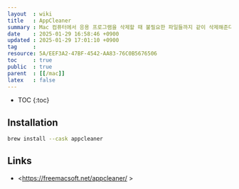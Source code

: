 ```yaml
---
layout  : wiki
title   : AppCleaner
summary : Mac 컴퓨터에서 응용 프로그램을 삭제할 때 불필요한 파일들까지 같이 삭제해준다
date    : 2025-01-29 16:58:46 +0900
updated : 2025-01-29 17:01:10 +0900
tag     : 
resource: 5A/EEF3A2-47BF-4542-AA83-76C0B5676506
toc     : true
public  : true
parent  : [[/mac]]
latex   : false
---
```

* TOC
{:toc}

## Installation

```bash
brew install --cask appcleaner
```

## Links

- <https://freemacsoft.net/appcleaner/ >


